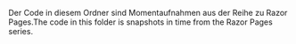<span data-ttu-id="de833-101">Der Code in diesem Ordner sind Momentaufnahmen aus der Reihe zu Razor Pages.</span><span class="sxs-lookup"><span data-stu-id="de833-101">The code in this folder is snapshots in time from the Razor Pages series.</span></span>
